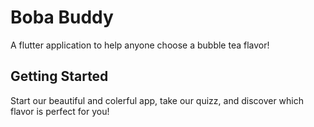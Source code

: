 # Boba Buddy

A flutter application to help anyone choose a bubble tea flavor!

## Getting Started

Start our beautiful and colerful app, take our quizz, and discover which flavor is perfect for you!
